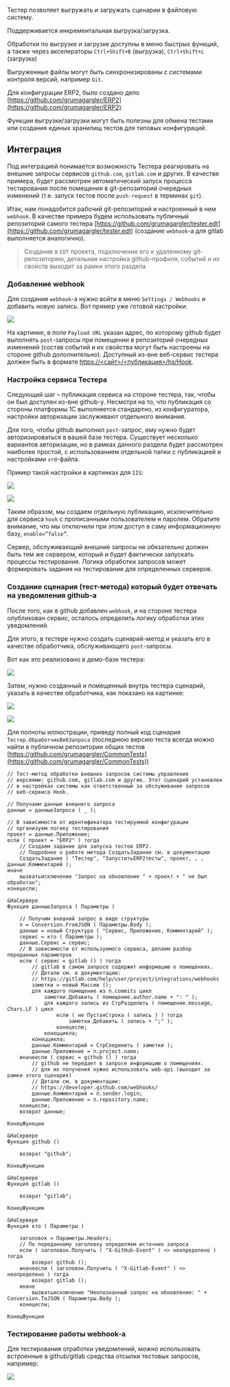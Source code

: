 Тестер позволяет выгружать и загружать сценарии в файловую систему.

Поддерживается инкрементальная выгрузка/загрузка.

Обработки по выгрузке и загрузке доступны в меню быстрых функций, а также через акселераторы `Ctrl+Shift+B` (выгрузка), `Ctrl+Shift+L` (загрузка)

Выгруженные файлы могут быть синхронизированы с системами контроля версий, например `Git`.

Для конфигурации ERP2, было создано депо [https://github.com/grumagargler/ERP2](https://github.com/grumagargler/ERP2)

Функции выгрузки/загрузки могут быть полезны для обмена тестами или создания единых хранилищ тестов для типовых конфигураций.

## Интеграция

Под интеграцией понимается возможность Тестера реагировать на внешние запросы сервисов `github.com`, `gitlab.com` и других. В качестве примера, будет рассмотрен автоматический запуск процесса тестирования после помещения в git-репозиторий очередных изменений (т.е. запуск тестов после `push-request` в терминах `git`).

Итак, нам понадобится рабочий git-репозиторий и настроенный в нем `webhook`. В качестве примера будем использовать публичный репозиторий самого тестера [https://github.com/grumagargler/tester.edt](https://github.com/grumagargler/tester.edt) (создание `webhook`\-а для gitlab выполняется аналогично).

> Создание в `EDT` проекта, подключение его к удаленному git-репозиторию, детальная настройка github\-профиля, событий и их свойств выходит за рамки этого раздела

### Добавление webhook

Для создания `webhook`\-а нужно войти в меню `Settings / Webhooks` и добавить новую запись. Вот пример уже готовой настройки:

![](/img/2019_12_02_20_40_242.png)

На картинке, в поле `Payload URL` указан адрес, по которому github будет выполнять `post`\-запросы при помещении в репозиторий очередных изменений (состав событий и их свойства могут быть настроены на стороне github дополнительно). Доступный из-вне веб-сервис тестера должен быть в формате [https://<сайт>/<публикация>/hs/Hook](https://xn--%3C%3E-5nf6e8cm/%3C%D0%BF%D1%83%D0%B1%D0%BB%D0%B8%D0%BA%D0%B0%D1%86%D0%B8%D1%8F%3E/hs/Hook).

### Настройка сервиса Тестера

Следующий шаг – публикация сервиса на стороне тестера, так, чтобы он был доступен из-вне github\-у. Несмотря на то, что публикация со стороны платформы 1С выполняется стандартно, из конфигуратора, настройки авторизации заслуживают отдельного внимания.

Для того, чтобы github выполнил `post`\-запрос, ему нужно будет авторизироваться в вашей базе тестера. Существует несколько вариантов авторизации, но в рамках данного раздела будет рассмотрен наиболее простой, с использованием отдельной папки с публикацией и настройками `vrd`\-файла.

Пример такой настройки в картинках для `IIS`:

![](/img/2019_12_02_21_25_253.png)

![](/img/2019_12_02_21_26_035.png)

Таким образом, мы создаем отдельную публикацию, исключительно для сервиса `hook` с прописанными пользователем и паролем. Обратите внимание, что мы отключили при этом доступ в саму информационную базу, `enable=”false”`.

Сервер, обслуживающий внешние запросы не обязательно должен быть тем же сервером, который и будет фактически запускать процессы тестирования. Логика обработки запросов может формировать задания на тестирование для определенных серверов.

### Создание сценария (тест-метода) который будет отвечать на уведомления github-а

После того, как в github добавлен `webhook`, и на стороне тестера опубликован сервис, осталось определить логику обработки этих уведомлений.

Для этого, в тестере нужно создать сценарий-метод и указать его в качестве обработчика, обслуживающего `post`\-запросы.

Вот как это реализовано в демо-базе тестера:

![](/img/2019_12_02_21_41_239.png)

Затем, нужно созданный и помещенный внутрь тестера сценарий, указать в качестве обработчика, как показано на картинке:

![](/img/2019_12_02_21_36_416.png)

![](/img/2019_12_02_21_37_508.png)

Для полноты иллюстрации, приведу полный код сценария `Тестер.ОбработчикВебЗапроса` (последнюю версию теста всегда можно найти в публичном репозитории общих тестов [https://github.com/grumagargler/CommonTests](https://github.com/grumagargler/CommonTests))

    // Тест-метод обработки внешних запросов системы управления
    // версиями: github.com, gitlab.com и другие. Этот сценарий установлен
    // в настройках системы как ответственный за обслуживание запросов
    // веб-сервиса Hook.
    
    // Получаем данные внешнего запроса
    данные = данныеЗапроса ( _ );
    
    // В зависимости от идентификатора тестируемой конфигурации
    // организуем логику тестирования
    проект = данные.Приложение;
    если ( проект = "ERP2" ) тогда
    	// Создаем задание для запуска тестов ERP2.
    	// Подробнее о работе метода СоздатьЗадание см. в документации
    	СоздатьЗадание ( "Тестер", "ЗапуститьERP2тесты", проект, , , данные.Комментарий );
    иначе
    	вызватьисключение "Запрос на обновление " + проект + " не был обработан";
    конецесли;
    
    &НаСервере
    Функция данныеЗапроса ( Параметры )
    
    	// Получим внешний запрос в виде структуры
    	п = Conversion.FromJSON ( Параметры.Body );
    	данные = новый Структура ( "Сервис, Приложение, Комментарий" );
    	сервис = кто ( Параметры );
    	данные.Сервис = сервис;
    	// В зависимости от используемого сервиса, делаем разбор переданных параметров
    	если ( сервис = gitlab () ) тогда
    		// gitlab в самом запросе содержит информацию о помещениях.
    		// Детали см. в документации:
    		// https://gitlab.com/help/user/project/integrations/webhooks
    		заметки = новый Массив ();
    		для каждого помещение из п.commits цикл
    			заметки.Добавить ( помещение.author.name + ": " );
    			для каждого запись из СтрРазделить ( помещение.message, Chars.LF ) цикл
    				если ( не ПустаяСтрока ( запись ) ) тогда
    					заметки.Добавить ( запись + ";" );
    				конецесли;
    			конеццикла;
    		конеццикла;
    		данные.Комментарий = СтрСоединить ( заметки );
    		данные.Приложение = п.project.name;
    	иначеесли ( сервис = github () ) тогда
    		// github не передает в запросе информацию о помещениях.
    		// для их получения нужно использовать web-api (выходит за рамки этого сценария)
    		// Детали см. в документации:
    		// https://developer.github.com/webhooks/
    		данные.Комментарий = п.sender.login;
    		данные.Приложение = п.repository.name;
    	конецесли;
    	возврат данные; 
    
    КонецФункции
    
    &НаСервере
    Функция github ()
    
    	возврат "github";
    
    КонецФункции
    
    &НаСервере
    Функция gitlab ()
    
    	возврат "gitlab";
    
    КонецФункции
    
    &НаСервере
    Функция кто ( Параметры )
    
    	заголовок = Параметры.Headers;
    	// По переданному заголовку определяем источник запроса
    	если ( заголовок.Получить ( "X-GitHub-Event" ) <> неопределено ) тогда
    		возврат github ();
    	иначеесли ( заголовок.Получить ( "X-Gitlab-Event" ) <> неопределено ) тогда
    		возврат gitlab ();
    	иначе
    		вызватьисключение "Неопознанный запрос на обновление: " + Conversion.ToJSON ( Параметры.Body );
    	конецесли;
    
    КонецФункции

### Тестирование работы webhook-а

Для тестирования отработки уведомлений, можно использовать встроенные в github/gitlab средства отсылки тестовых запросов, например:

![](/img/2019_12_03_00_51_341.png)
